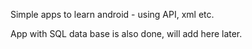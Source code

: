 Simple apps to learn android - using API, xml etc.

App with SQL data base is also done, will add here later.
